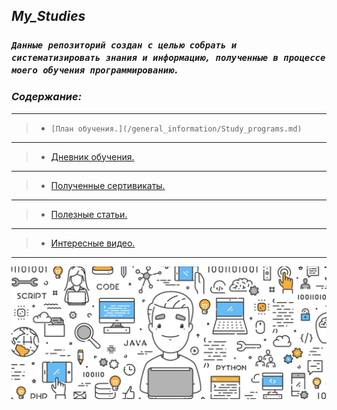 ## *My_Studies*

### *`Данные репозиторий создан с целью собрать и систематизировать знания и информацию, полученные в процессе моего обучения программированию.`*

### *Содержание:*
***
> * `[План обучения.](/general_information/Study_programs.md) `
***
> * [Дневник обучения.](/general_information/diary.md)
***
> * [Полученные сертивикаты.](/sertificates/sertificates.md)
***
> * [Полезные статьи.](/articles/articles_references.md)
***
> * [Интересные видео.](/video/video.md)
***
![](/images/img/MainREADME.jpeg)
